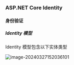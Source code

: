 ### ASP.NET Core Identity

#### 身份验证

##### Identity 模型

Identity 模型包含以下实体类型

![image-20240327152036101](D:\typora\md文件\imgs\image-20240327152036101.png)